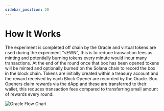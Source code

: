```yaml
---
sidebar_position: 20
---
```

# How It Works

The experiment is completed off chain by the Oracle and virtual tokens are used during the experiment "vEWN", this is to reduce transaction fees as minting and potentially burning tokens every minute would incur many transactions. At the end of the round once that box has been opened tokens will be minted and optionally burned on the Solana chain to record the box in the block chain. Tokens are initially created within a treasury account and the reward received by each Block Opener are recorded by the Oracle. Box Openers claim rewards via the dApp and these are transferred to their wallet, this reduces transaction fees compared to transferring small amount of rewards every round.

![Oracle Flow Chart](https://docs.erwin.lol/img/oracle_flow_chart.png "Oracle Flow Chart")